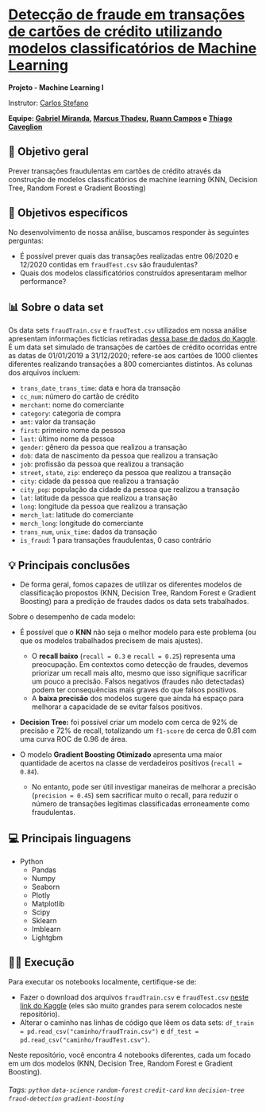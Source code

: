 # [Detecção de fraude em transações de cartões de crédito utilizando modelos classificatórios de Machine Learning](https://github.com/grmirand4/sc2023-deteccao-fraude-machine-learning)

**Projeto - Machine Learning I**

Instrutor: [Carlos Stefano](https://www.linkedin.com/in/carlos-stefano/)

**Equipe: [Gabriel Miranda](https://www.linkedin.com/in/grmiranda/), [Marcus Thadeu](https://www.linkedin.com/in/marcus-thadeu/), [Ruann Campos](https://www.linkedin.com/in/ruann-campos/) e [Thiago Caveglion](https://www.linkedin.com/in/thiago-caveglion/)**

## 🎯 Objetivo geral
Prever transações fraudulentas em cartões de crédito através da construção de modelos classificatórios de machine learning (KNN, Decision Tree, Random Forest e Gradient Boosting)

## 📝 Objetivos específicos
No desenvolvimento de nossa análise, buscamos responder às seguintes perguntas:
* É possível prever quais das transações realizadas entre 06/2020 e 12/2020 contidas em `fraudTest.csv` são fraudulentas?
* Quais dos modelos classificatórios construídos apresentaram melhor performance?

## 📊 Sobre o data set
Os data sets `fraudTrain.csv` e `fraudTest.csv` utilizados em nossa análise apresentam informações fictícias retiradas [dessa base de dados do Kaggle](https://www.kaggle.com/datasets/kartik2112/fraud-detection). É um data set simulado de transações de cartões de crédito ocorridas entre as datas de 01/01/2019 a 31/12/2020; refere-se aos cartões de 1000 clientes diferentes realizando transações a 800 comerciantes distintos. As colunas dos arquivos incluem:
* `trans_date_trans_time`: data e hora da transação
* `cc_num`: número do cartão de crédito
* `merchant`: nome do comerciante
* `category`: categoria de compra
* `amt`: valor da transação
* `first`: primeiro nome da pessoa
* `last`: último nome da pessoa
* `gender`: gênero da pessoa que realizou a transação
* `dob`: data de nascimento da pessoa que realizou a transação
* `job`: profissão da pessoa que realizou a transação
* `street`, `state`, `zip`: endereço da pessoa que realizou a transação
* `city`: cidade da pessoa que realizou a transação
* `city_pop`: população da cidade da pessoa que realizou a transação
* `lat`: latitude da pessoa que realizou a transação
* `long`: longitude da pessoa que realizou a transação
* `merch_lat`: latitude do comerciante
* `merch_long`: longitude do comerciante
* `trans_num`, `unix_time`: dados da transação
* `is_fraud`: 1 para transações fraudulentas, 0 caso contrário

## 💡 Principais conclusões
* De forma geral, fomos capazes de utilizar os diferentes modelos de classificação propostos (KNN, Decision Tree, Random Forest e Gradient Boosting) para a predição de fraudes dados os data sets trabalhados.
  
Sobre o desempenho de cada modelo:

* É possível que o **KNN** não seja o melhor modelo para este problema (ou que os modelos trabalhados precisem de mais ajustes).
  * O **recall baixo** (`recall = 0.3` e `recall = 0.25`) representa uma preocupação. Em contextos como detecção de fraudes, devemos priorizar um recall mais alto, mesmo que isso signifique sacrificar um pouco a precisão. Falsos negativos (fraudes não detectadas) podem ter consequências mais graves do que falsos positivos.
  * A **baixa precisão** dos modelos sugere que ainda há espaço para melhorar a capacidade de se evitar falsos positivos.
    
* **Decision Tree:** foi possível criar um modelo com cerca de 92% de precisão e 72% de recall, totalizando um `f1-score` de cerca de 0.81 com uma curva ROC de 0.96 de área.
  
* O modelo **Gradient Boosting Otimizado** apresenta uma maior quantidade de acertos na classe de verdadeiros positivos (`recall = 0.84`).
	* No entanto, pode ser útil investigar maneiras de melhorar a precisão (`precision = 0.45`) sem sacrificar muito o recall, para reduzir o número de transações legítimas classificadas erroneamente como fraudulentas.

## 💻 Principais linguagens
- Python
  - Pandas
  - Numpy
  - Seaborn
  - Plotly
  - Matplotlib
  - Scipy
  - Sklearn
  - Imblearn
  - Lightgbm

## 👨‍💻 Execução
Para executar os notebooks localmente, certifique-se de:

* Fazer o download dos arquivos `fraudTrain.csv` e `fraudTest.csv` [neste link do Kaggle](https://www.kaggle.com/datasets/kartik2112/fraud-detection) (eles são muito grandes para serem colocados neste repositório).
* Alterar o caminho nas linhas de código que lêem os data sets: `df_train = pd.read_csv("caminho/fraudTrain.csv")` e `df_test = pd.read_csv("caminho/fraudTest.csv")`.

Neste repositório, você encontra 4 notebooks diferentes, cada um focado em um dos modelos (KNN, Decision Tree, Random Forest e Gradient Boosting).

###### Tags: `python` `data-science` `random-forest` `credit-card` `knn` `decision-tree` `fraud-detection` `gradient-boosting`
